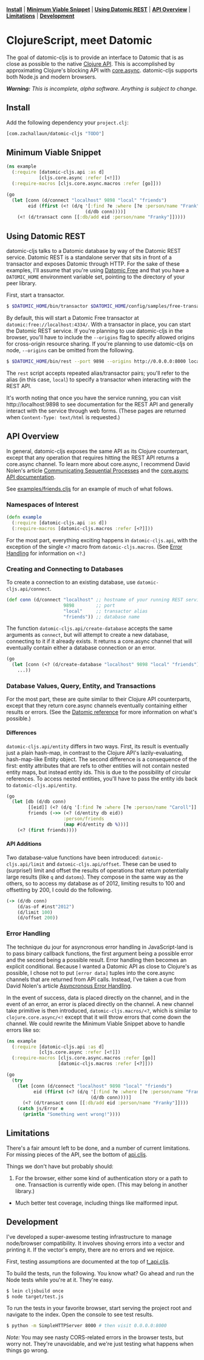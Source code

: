 **[Install](#install)** |
**[Minimum Viable Snippet](#minimum-viable-snippet)** |
**[Using Datomic REST](#using-datomic-rest)** |
**[API Overview](#api-overview)** |
**[Limitations](#limitations)** |
**[Development](#development)**

# ClojureScript, meet Datomic

The goal of datomic-cljs is to provide an interface to Datomic that is as close as possible to the native [Clojure API](http://docs.datomic.com/clojure/index.html).
This is accomplished by approximating Clojure's blocking API with [core.async](https://github.com/clojure/core.async).
datomic-cljs supports both Node.js and modern browsers.

_**Warning:** This is incomplete, alpha software. Anything is subject to change._

## Install

Add the following dependency your `project.clj`:

```clj
[com.zachallaun/datomic-cljs "TODO"]
```

## Minimum Viable Snippet

```clj
(ns example
  (:require [datomic-cljs.api :as d]
            [cljs.core.async :refer [<!]])
  (:require-macros [cljs.core.async.macros :refer [go]]))

(go
  (let [conn (d/connect "localhost" 9898 "local" "friends")
        eid (ffirst (<! (d/q '[:find ?e :where [?e :person/name "Frank"]]
                             (d/db conn))))]
    (<! (d/transact conn [[:db/add eid :person/name "Franky"]]))))
```

## Using Datomic REST

datomic-cljs talks to a Datomic database by way of the Datomic REST service.
Datomic REST is a standalone server that sits in front of a transactor and exposes Datomic through HTTP.
For the sake of these examples, I'll assume that you're using [Datomic Free](https://my.datomic.com/downloads/free) and that you have a `DATOMIC_HOME` environment variable set, pointing to the directory of your peer library.

First, start a transactor.

```sh
$ $DATOMIC_HOME/bin/transactor $DATOMIC_HOME/config/samples/free-transactor-template.properties
```

By default, this will start a Datomic Free transactor at `datomic:free://localhost:4334/`.
With a transactor in place, you can start the Datomic REST service.
If you're planning to use datomic-cljs in the browser, you'll have to include the `--origins` flag to specify allowed origins for cross-origin resource sharing.
If you're planning to use datomic-cljs on node, `--origins` can be omitted from the following.

```sh
$ $DATOMIC_HOME/bin/rest --port 9898 --origins http://0.0.0.0:8000 local datomic:free://localhost:4334/
```

The `rest` script accepts repeated alias/transactor pairs; you'll refer to the alias (in this case, `local`) to specify a transactor when interacting with the REST API.

It's worth noting that once you have the service running, you can visit http://localhost:9898 to see documentation for the REST API and generally interact with the service through web forms.
(These pages are returned when `Content-Type: text/html` is requested.)

## API Overview

In general, datomic-cljs exposes the same API as its Clojure counterpart, except that any operation that requires hitting the REST API returns a core.async channel.
To learn more about core.async, I recommend David Nolen's article [Communicating Sequential Processes](http://swannodette.github.io/2013/07/12/communicating-sequential-processes/) and the [core.async API documentation](http://clojure.github.io/core.async/).

See [examples/friends.cljs](/examples/friends.cljs) for an example of much of what follows.

### Namespaces of Interest

```clj
(defn example
  (:require [datomic-cljs.api :as d])
  (:require-macros [datomic-cljs.macros :refer [<?]]))
```

For the most part, everything exciting happens in `datomic-cljs.api`, with the exception of the single `<?` macro from `datomic-cljs.macros`.
(See [Error Handling](#error-handling) for information on `<?`.)

### Creating and Connecting to Databases

To create a connection to an existing database, use `datomic-cljs.api/connect`.

```clj
(def conn (d/connect "localhost" ;; hostname of your running REST service
                     9898        ;; port
                     "local"     ;; transactor alias
                     "friends")) ;; database name
```

The function `datomic-cljs.api/create-database` accepts the same arguments as `connect`, but will attempt to create a new database, connecting to it if it already exists.
It returns a core.async channel that will eventually contain either a database connection or an error.

```clj
(go
  (let [conn (<? (d/create-database "localhost" 9898 "local" "friends"))]
    ...))
```

### Database Values, Query, Entity, and Transactions

For the most part, these are quite similar to their Clojure API counterparts, except that they return core.async channels eventually containing either results or errors.
(See the [Datomic reference](http://docs.datomic.com/) for more information on what's possible.)

#### Differences

`datomic-cljs.api/entity` differs in two ways.
First, its result is eventually just a plain hash-map, in contrast to the Clojure API's lazily-evaluating, hash-map-like Entity object.
The second difference is a consequence of the first: entity attributes that are refs to other entities will not contain nested entity maps, but instead entity ids.
This is due to the possibility of circular references.
To access nested entities, you'll have to pass the entity ids back to `datomic-cljs.api/entity`.

```clj
(go
  (let [db (d/db conn)
        [[eid]] (<? (d/q '[:find ?e :where [?e :person/name "Caroll"]] db))
        friends (->> (<? (d/entity db eid))
                     :person/friends
                     (map #(d/entity db %)))]
    (<? (first friends))))
```

#### API Additions

Two database-value functions have been introduced: `datomic-cljs.api/limit` and `datomic-cljs.api/offset`.
These can be used to (surprise!) limit and offset the results of operations that return potentially large results (like `q` and `datoms`).
They compose in the same way as the others, so to access my database as of 2012, limiting results to 100 and offsetting by 200, I could do the following.

```clj
(-> (d/db conn)
    (d/as-of #inst"2012")
    (d/limit 100)
    (d/offset 200))
```

### Error Handling

The technique du jour for asyncronous error handling in JavaScript-land is to pass binary callback functions, the first argument being a possible error and the second being a possible result.
Error handling then becomes an explicit conditional.
Because I wanted a Datomic API as close to Clojure's as possible, I chose not to put `[error data]` tuples into the core.async channels that are returned from API calls.
Instead, I've taken a cue from David Nolen's article [Asyncronous Error Handling](http://swannodette.github.io/2013/08/31/asynchronous-error-handling/).

In the event of success, data is placed directly on the channel, and in the event of an error, an error is placed directly on the channel.
A new channel take primitive is then introduced, `datomic-cljs.macros/<?`, which is similar to `clojure.core.async/<!` except that it will throw errors that come down the channel.
We could rewrite the Minimum Viable Snippet above to handle errors like so:

```clj
(ns example
  (:require [datomic-cljs.api :as d]
            [cljs.core.async :refer [<!]])
  (:require-macros [cljs.core.async.macros :refer [go]]
                   [datomic-cljs.macros :refer [<?]]))

(go
  (try
    (let [conn (d/connect "localhost" 9898 "local" "friends")
          eid (ffirst (<? (d/q '[:find ?e :where [?e :person/name "Frank"]]
                               (d/db conn))))]
      (<? (d/transact conn [[:db/add eid :person/name "Franky"]])))
    (catch js/Error e
      (println "Something went wrong!"))))
```

## Limitations

There's a fair amount left to be done, and a number of current limitations.
For missing pieces of the API, see the bottom of [api.cljs](/src/datomic_cljs/api.cljs).

Things we don't have but probably should:

1. For the browser, either some kind of authentication story or a path to one.
Transaction is currently wide open.
(This may belong in another library.)
- Much better test coverage, including things like malformed input.

## Development

I've developed a super-awesome testing infrastructure to manage node/browser compatibility.
It involves shoving errors into a vector and printing it.
If the vector's empty, there are no errors and we rejoice.

First, testing assumptions are documented at the top of [t_api.cljs](https://github.com/zachallaun/datomic-cljs/blob/master/test/datomic_cljs/t_api.cljs#L11).

To build the tests, run the following.
You know what?
Go ahead and run the Node tests while you're at it.
They're easy.

```sh
$ lein cljsbuild once
$ node target/test.js
```

To run the tests in your favorite browser, start serving the project root and navigate to the index.
Open the console to see test results.

```sh
$ python -m SimpleHTTPServer 8000 # then visit 0.0.0.0:8000
```

_Note:_ You may see nasty CORS-related errors in the browser tests, but worry not.
They're unavoidable, and we're just testing what happens when things go wrong.
